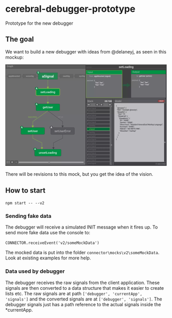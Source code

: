 # cerebral-debugger-prototype
Prototype for the new debugger

## The goal
We want to build a new debugger with ideas from @delaneyj, as seen in this mockup:

![mockup.jpg](mockup.jpg)

There will be revisions to this mock, but you get the idea of the vision.

## How to start
`npm start -- --v2`

### Sending fake data
The debugger will receive a simulated INIT message when it fires up. To send more fake data use the console to:

`CONNECTOR.receiveEvent('v2/someMockData')`

The mocked data is put into the folder `connector\mocks\v2\someMockData`. Look at existing examples for more help.

### Data used by debugger
The debugger receives the raw signals from the client application. These signals are then converted to a data structure that
makes it easier to create lists etc. The raw signals are at path `['debugger', 'currentApp', 'signals']` and the converted
signals are at `['debugger', 'signals']`. The debugger signals just has a path reference to the actual signals inside the *currentApp.
